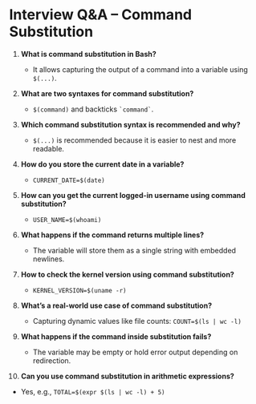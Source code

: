 # Interview Q&A – Command Substitution

1. **What is command substitution in Bash?**
   - It allows capturing the output of a command into a variable using `$(...)`.

2. **What are two syntaxes for command substitution?**
   - `$(command)` and backticks `` `command` ``.

3. **Which command substitution syntax is recommended and why?**
   - `$(...)` is recommended because it is easier to nest and more readable.

4. **How do you store the current date in a variable?**
   - `CURRENT_DATE=$(date)`

5. **How can you get the current logged-in username using command substitution?**
   - `USER_NAME=$(whoami)`

6. **What happens if the command returns multiple lines?**
   - The variable will store them as a single string with embedded newlines.

7. **How to check the kernel version using command substitution?**
   - `KERNEL_VERSION=$(uname -r)`

8. **What’s a real-world use case of command substitution?**
   - Capturing dynamic values like file counts: `COUNT=$(ls | wc -l)`

9. **What happens if the command inside substitution fails?**
   - The variable may be empty or hold error output depending on redirection.

10. **Can you use command substitution in arithmetic expressions?**
   - Yes, e.g., `TOTAL=$(expr $(ls | wc -l) + 5)`

